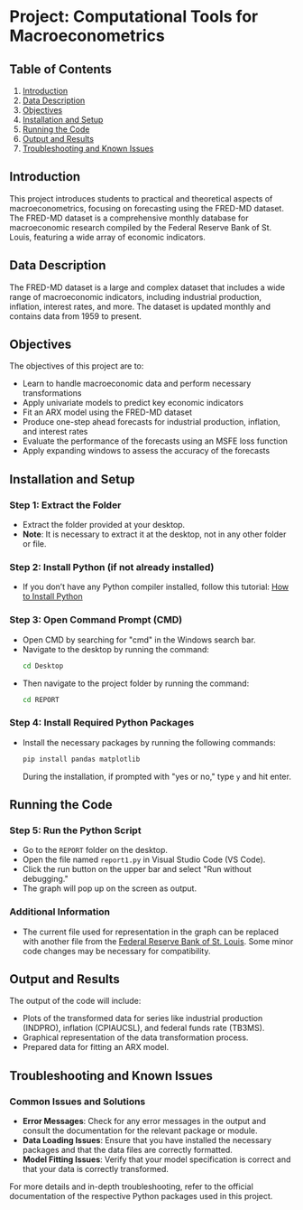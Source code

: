 # Project: Computational Tools for Macroeconometrics

## Table of Contents
1. [Introduction](#introduction)
2. [Data Description](#data-description)
3. [Objectives](#objectives)
4. [Installation and Setup](#installation-and-setup)
5. [Running the Code](#running-the-code)
6. [Output and Results](#output-and-results)
7. [Troubleshooting and Known Issues](#troubleshooting-and-known-issues)

## Introduction
This project introduces students to practical and theoretical aspects of macroeconometrics, focusing on forecasting using the FRED-MD dataset. The FRED-MD dataset is a comprehensive monthly database for macroeconomic research compiled by the Federal Reserve Bank of St. Louis, featuring a wide array of economic indicators.

## Data Description
The FRED-MD dataset is a large and complex dataset that includes a wide range of macroeconomic indicators, including industrial production, inflation, interest rates, and more. The dataset is updated monthly and contains data from 1959 to present.

## Objectives
The objectives of this project are to:
- Learn to handle macroeconomic data and perform necessary transformations
- Apply univariate models to predict key economic indicators
- Fit an ARX model using the FRED-MD dataset
- Produce one-step ahead forecasts for industrial production, inflation, and interest rates
- Evaluate the performance of the forecasts using an MSFE loss function
- Apply expanding windows to assess the accuracy of the forecasts

## Installation and Setup
### Step 1: Extract the Folder
- Extract the folder provided at your desktop.
- **Note**: It is necessary to extract it at the desktop, not in any other folder or file.

### Step 2: Install Python (if not already installed)
- If you don’t have any Python compiler installed, follow this tutorial: [How to Install Python](https://youtu.be/4iUJZEa2xP8?feature=shared)

### Step 3: Open Command Prompt (CMD)
- Open CMD by searching for "cmd" in the Windows search bar.
- Navigate to the desktop by running the command:
  ```sh
  cd Desktop
  ```
- Then navigate to the project folder by running the command:
  ```sh
  cd REPORT
  ```

### Step 4: Install Required Python Packages
- Install the necessary packages by running the following commands:
  ```sh
  pip install pandas matplotlib
  ```

  During the installation, if prompted with "yes or no," type `y` and hit enter.

## Running the Code
### Step 5: Run the Python Script
- Go to the `REPORT` folder on the desktop.
- Open the file named `report1.py` in Visual Studio Code (VS Code).
- Click the run button on the upper bar and select "Run without debugging."
- The graph will pop up on the screen as output.

### Additional Information
- The current file used for representation in the graph can be replaced with another file from the [Federal Reserve Bank of St. Louis](https://www.stlouisfed.org). Some minor code changes may be necessary for compatibility.

## Output and Results
The output of the code will include:
- Plots of the transformed data for series like industrial production (INDPRO), inflation (CPIAUCSL), and federal funds rate (TB3MS).
- Graphical representation of the data transformation process.
- Prepared data for fitting an ARX model.

## Troubleshooting and Known Issues
### Common Issues and Solutions
- **Error Messages**: Check for any error messages in the output and consult the documentation for the relevant package or module.
- **Data Loading Issues**: Ensure that you have installed the necessary packages and that the data files are correctly formatted.
- **Model Fitting Issues**: Verify that your model specification is correct and that your data is correctly transformed.

For more details and in-depth troubleshooting, refer to the official documentation of the respective Python packages used in this project.
